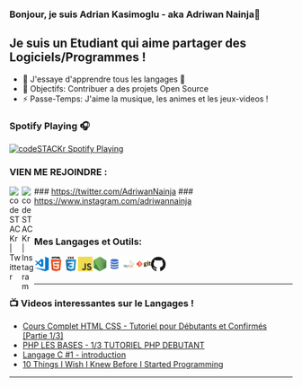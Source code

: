 ### Bonjour, je suis Adrian Kasimoglu - aka Adriwan Nainja👋

## Je suis un Etudiant qui aime partager des Logiciels/Programmes !

- 🌱 J'essaye d'apprendre tous les langages 🤣
- 🥅 Objectifs: Contribuer a des projets Open Source
- ⚡ Passe-Temps: J'aime la musique, les animes et les jeux-videos !

### Spotify Playing 🎧

[<img src="https://now-playing-codestackr.vercel.app/api/spotify-playing" alt="codeSTACKr Spotify Playing" width="350" />](https://open.spotify.com/user/21huuaiylr6ktq7lzfkksc34y)

### VIEN ME REJOINDRE :

<img align="left" alt="codeSTACKr | Twitter" width="22px" src="https://cdn.jsdelivr.net/npm/simple-icons@v3/icons/twitter.svg" /> ### https://twitter.com/AdriwanNainja 
<img align="left" alt="codeSTACKr | Instagram" width="22px" src="https://cdn.jsdelivr.net/npm/simple-icons@v3/icons/instagram.svg" /> ###  https://www.instagram.com/adriwannainja 

<br />

### Mes Langages et Outils:

<img align="left" alt="Visual Studio Code" width="26px" src="https://raw.githubusercontent.com/github/explore/80688e429a7d4ef2fca1e82350fe8e3517d3494d/topics/visual-studio-code/visual-studio-code.png" />
<img align="left" alt="HTML5" width="26px" src="https://raw.githubusercontent.com/github/explore/80688e429a7d4ef2fca1e82350fe8e3517d3494d/topics/html/html.png" />
<img align="left" alt="CSS3" width="26px" src="https://raw.githubusercontent.com/github/explore/80688e429a7d4ef2fca1e82350fe8e3517d3494d/topics/css/css.png" />
<img align="left" alt="JavaScript" width="26px" src="https://raw.githubusercontent.com/github/explore/80688e429a7d4ef2fca1e82350fe8e3517d3494d/topics/javascript/javascript.png" />
<img align="left" alt="Node.js" width="26px" src="https://raw.githubusercontent.com/github/explore/80688e429a7d4ef2fca1e82350fe8e3517d3494d/topics/nodejs/nodejs.png" />
<img align="left" alt="SQL" width="26px" src="https://raw.githubusercontent.com/github/explore/80688e429a7d4ef2fca1e82350fe8e3517d3494d/topics/sql/sql.png" />
<img align="left" alt="MySQL" width="26px" src="https://raw.githubusercontent.com/github/explore/80688e429a7d4ef2fca1e82350fe8e3517d3494d/topics/mysql/mysql.png" />
<img align="left" alt="Git" width="26px" src="https://raw.githubusercontent.com/github/explore/80688e429a7d4ef2fca1e82350fe8e3517d3494d/topics/git/git.png" />
<img align="left" alt="GitHub" width="26px" src="https://raw.githubusercontent.com/github/explore/78df643247d429f6cc873026c0622819ad797942/topics/github/github.png" />


<br />
<br />

---

### 📺 Videos interessantes sur le Langages !

<!-- YOUTUBE:START -->
- [Cours Complet HTML CSS - Tutoriel pour Débutants et Confirmés [Partie 1/3]](https://www.youtube.com/watch?v=8FqZZrbnwkM)
- [PHP LES BASES - 1/3 TUTORIEL PHP DEBUTANT](https://www.youtube.com/watch?v=FKdctsQ1v7U)
- [Langage C #1 - introduction](https://www.youtube.com/watch?v=90hGCMC3Chc)
- [10 Things I Wish I Knew Before I Started Programming](https://www.youtube.com/watch?v=x4gu6JGwKAI)
<!-- YOUTUBE:END -->
---
